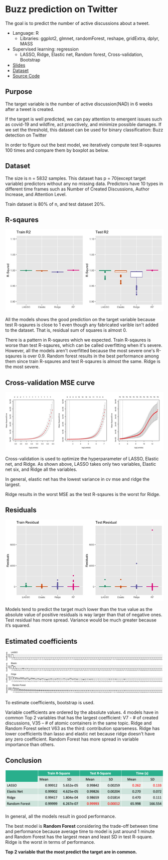 # Buzz prediction on Twitter
The goal is to predict the number of active discussions about a tweet.

- Language: R 
  - Libraries: ggplot2, glmnet, randomForest, reshape, gridExtra, dplyr, MASS
- Supervised learning: regression
  - LASSO, Ridge, Elastic net, Random forest, Cross-validation, Bootstrap
- [Slides](Buzz_prediction.pdf)
- [Dataset](twitter.csv)
- [Source Code](STA9890_Project_r1.R)

## Purpose

The target variable is the number of active discussion(NAD) in 6 weeks after a tweet is created.

If the target is well predicted, we can pay attention to emergent issues such as covid-19 and wildfire, act proactively, and minimize possible damages. 
If we set the threshold, this dataset can be used for binary classification: Buzz detection on Twitter

In order to figure out the best model, we iteratively compute test 
R-sqaures 100 times and compare them by boxplot as below.

## Dataset

The size is n  = 5832 samples. This dataset has p = 70(except target variable)
predictors without any no missing data. Predictors have 10 types in 
different time frames such as Number of Created Discussions, Author 
Increase, and Attention Level.

Train dataset is 80% of n, and test dataset 20%.


## R-sqaures

![](1.jpeg)

All the models shows the good prediction on the target variable because 
test R-sqaures is close to 1 even though any fabricated varible isn't 
added to the dataset. That is, residual sum of squares is almost 0.

There is a pattern in R-sqaures which we expected. Train R-sqaures is worse
than test R-sqaures, which can be called overfitting when it's severe. 
However, all the models aren't overfitted because the most severe one's 
R-sqaures is over 0.9. Random forest results in the best performance 
among them since train R-sqaures and test R-sqaures is almost the same. 
Ridge is the most severe.

## Cross-validation MSE curve

![](2.jpeg)

Cross-validation is used to optimize the hyperparameter of LASSO, 
Elastic net, and Ridge. As shown above, LASSO takes only two variables,
Elastic net six, and Ridge all the variables.

In general, elastic net has the lowest variance in cv mse and 
ridge the largest.

Ridge results in the worst MSE as the test R-sqaures is the worst 
for Ridge.

## Residuals

![](3.jpeg)

Models tend to predict the target much lower than the true value 
as the absolute value of positive residuals is way larger than 
that of negative ones. Test residual has more spread. Variance would 
be much greater because it’s squared.


## Estimated coefficients

![](4.jpeg)

To estimate coefficients, bootstrap is used.

Variable coefficients are ordered by the absolute values. 4 models have 
in common Top 2 variables that has the largest coefficient: V7 - # 
of created discussions, V35 – # of atomic containers in the same topic.
Ridge and Random Forest select V63 as the third: contribution sparseness.
Ridge has lower coefficients than lasso and elastic net because ridge 
doesn't have any zero coefficient. Random Forest has more spread 
in variable importance than others.

## Conclusion

![](5.png)

In general, all the models result in good performance.

The best model is **Random Forest** considering the trade-off between 
time and performance because average time to model is just around 
1 minute and Random Forest has the largest mean and least SD in 
test R-square. Ridge is the worst in terms of performance.

**Top 2 variable that the most predict the target are in common.**
